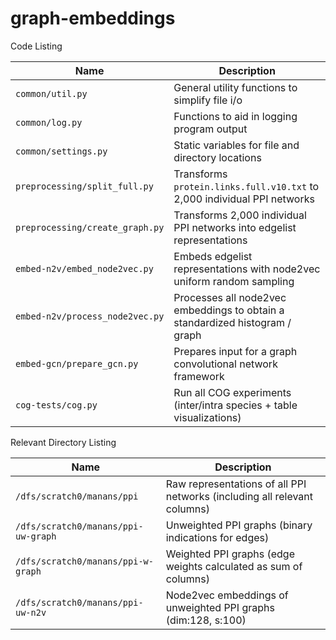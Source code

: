 # graph-embeddings

Code Listing

| Name                   | Description                                                                  |
|------------------------|------------------------------------------------------------------------------|
| ``common/util.py``     | General utility functions to simplify file i/o                               |
| ``common/log.py``      | Functions to aid in logging program output                                   |
| ``common/settings.py`` | Static variables for file and directory locations                            |
| ``preprocessing/split_full.py``      | Transforms ``protein.links.full.v10.txt`` to 2,000 individual PPI networks   |
| ``preprocessing/create_graph.py``    | Transforms 2,000 individual PPI networks into edgelist representations       |
| ``embed-n2v/embed_node2vec.py``  | Embeds edgelist representations with node2vec uniform random sampling        |
| ``embed-n2v/process_node2vec.py``| Processes all node2vec embeddings to obtain a standardized histogram / graph | 
| ``embed-gcn/prepare_gcn.py``     | Prepares input for a graph convolutional network framework                   |
| ``cog-tests/cog.py``   | Run all COG experiments (inter/intra species + table visualizations)         |

Relevant Directory Listing

| Name                                 | Description                                                                |
|--------------------------------------|----------------------------------------------------------------------------|
| ``/dfs/scratch0/manans/ppi``         | Raw representations of all PPI networks (including all relevant columns)   | 
| ``/dfs/scratch0/manans/ppi-uw-graph``| Unweighted PPI graphs (binary indications for edges)                       |
| ``/dfs/scratch0/manans/ppi-w-graph`` | Weighted PPI graphs (edge weights calculated as sum of columns)            |
| ``/dfs/scratch0/manans/ppi-uw-n2v``  | Node2vec embeddings of unweighted PPI graphs (dim:128, s:100)              | 
